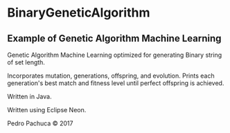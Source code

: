 # BinaryGeneticAlgorithm
## Example of Genetic Algorithm Machine Learning

Genetic Algorithm Machine Learning optimized for generating Binary string of set length. 

Incorporates mutation, generations, offspring, and evolution. Prints each generation's best match and fitness level until perfect offspring is achieved. 

Written in Java. 

Written using Eclipse Neon. 

Pedro Pachuca &copy; 2017

